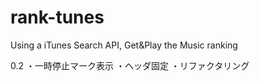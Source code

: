# rank-tunes
Using a iTunes Search API, Get&amp;Play the Music ranking


0.2
・一時停止マーク表示
・ヘッダ固定
・リファクタリング
